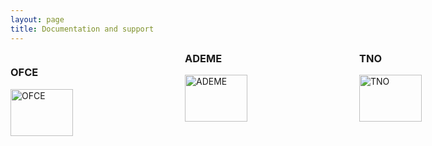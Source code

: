 ```yaml
---
layout: page
title: Documentation and support
---
```


<section>
<div id="container" style="width:500px">

<div id="menu" style="width:823px;float:left;">
<body>
<style>
.newspaper {
    -webkit-columns: 150px 3; 
    columns: 150px 3;
h2 { text-align: left }
p { text-align: left }
</style> 

<div class="newspaper">
<h3>OFCE</h3>
<img src="http://www.senat.fr/rap/r02-343/r02-34322.gif" alt="OFCE" width="100" height="75">

<h3>ADEME</h3>
<img src="http://controverses.sciences-po.fr/cours/biocarburant/images/images%20contenu/Logo-de-lADEME.jpg"alt="ADEME" width="100" height="75">

<h3>TNO</h3>
<img src="http://www.bimladder.nl/wp-content/uploads/2011/10/TNOinnovationforlife.jpg"alt="TNO" width="100" height="75">
</p>
</div>
</body>
</div>
</section>
